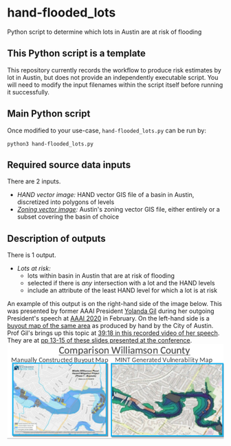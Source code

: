 # hand-flooded_lots
Python script to determine which lots in Austin are at risk of flooding

## This Python script is a template
This repository currently records the workflow to produce risk estimates by lot in Austin, but does not provide an independently executable script. You will need to modify the input filenames within the script itself before running it successfully.

## Main Python script
Once modified to your use-case, `hand-flooded_lots.py` can be run by:
```
python3 hand-flooded_lots.py
```

## Required source data inputs
There are 2 inputs.
* _HAND vector image:_ HAND vector GIS file of a basin in Austin, discretized into polygons of levels
* _[Zoning vector image](https://data.austintexas.gov/Locations-and-Maps/Zoning-Small-Map-Scale-/5rzy-nm5e):_ Austin's zoning vector GIS file, either entirely or a subset covering the basin of choice

## Description of outputs
There is 1 output.
* _Lots at risk:_
    * lots within basin in Austin that are at risk of flooding
    * selected if there is _any_ intersection with a lot and the HAND levels
    * include an attribute of the least HAND level for which a lot is at risk

An example of this output is on the right-hand side of the image below. This was presented by former AAAI President [Yolanda Gil](https://viterbi.usc.edu/directory/faculty/Gil/Yolanda) during her outgoing President's speech at [AAAI 2020](https://aaai.org/Conferences/AAAI-20/) in February. On the left-hand side is a [buyout map of the same area](https://www.austintexas.gov/department/williamson-creek-flood-risk-reduction) as produced by hand by the City of Austin. Prof Gil's brings up this topic at [39:18 in this recorded video of her speech](https://vimeo.com/400177695). They are at [pp 13-15 of these slides presented at the conference](https://www.dropbox.com/scl/fi/0opj6ff7cjyh0gpc2ettm/HANDEdits_PA-MINT.pptx?dl=0&rlkey=70qk5cxlyz04qvr74uwedwj1d).
![Example outputs](https://github.com/dhardestylewis/hand-flooded_lots/blob/main/refs/hand-flooded_lots-comparison.png)
